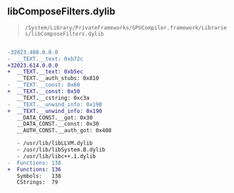 ## libComposeFilters.dylib

> `/System/Library/PrivateFrameworks/GPUCompiler.framework/Libraries/libComposeFilters.dylib`

```diff

-32023.408.0.0.0
-  __TEXT.__text: 0xb72c
+32023.614.0.0.0
+  __TEXT.__text: 0xb5ec
   __TEXT.__auth_stubs: 0x810
-  __TEXT.__const: 0x60
+  __TEXT.__const: 0x50
   __TEXT.__cstring: 0xc3a
-  __TEXT.__unwind_info: 0x198
+  __TEXT.__unwind_info: 0x190
   __DATA_CONST.__got: 0x30
   __DATA_CONST.__const: 0x30
   __AUTH_CONST.__auth_got: 0x408

   - /usr/lib/libLLVM.dylib
   - /usr/lib/libSystem.B.dylib
   - /usr/lib/libc++.1.dylib
-  Functions: 138
+  Functions: 136
   Symbols:   138
   CStrings:  79
 

```
